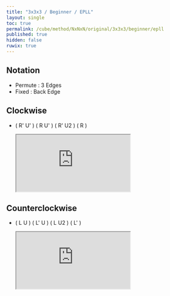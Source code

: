 ```yaml
---
title: "3x3x3 / Beginner / EPLL"
layout: single
toc: true
permalink: /cube/method/NxNxN/original/3x3x3/beginner/epll
published: true
hidden: false
ruwix: true
---
```


<head>
  <base target="_blank">
</head>



## Notation

- Permute : 3 Edges
- Fixed : Back Edge



## Clockwise

- ( R' U' ) ( R U' ) ( R' U2 ) ( R )

  <iframe
    src = "https://ruwix.com/widget/3d/?alg=R'%20U'%20R%20U'%20R'%20U2'%20R&colored=U*/em&solved=U-&hover=9&speed=500&flags=canvas"
  ></iframe>



## Counterclockwise

- ( L U ) ( L' U ) ( L U2 ) ( L' )

  <iframe
    src = "https://ruwix.com/widget/3d/?alg=L%20U%20L'%20U%20L%20U2%20L'&colored=U*/em&solved=U-&hover=9&speed=500&flags=canvas"
  ></iframe>
